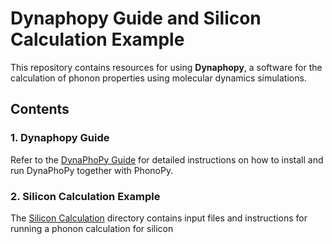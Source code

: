# Dynaphopy Guide and Silicon Calculation Example

This repository contains resources for using **Dynaphopy**, a software for the calculation of phonon properties using molecular dynamics simulations.

## Contents

### 1. Dynaphopy Guide
Refer to the [DynaPhoPy Guide](DynaPhoPy.pdf) for detailed instructions on how to install and run DynaPhoPy together with PhonoPy. 

### 2. Silicon Calculation Example
The [Silicon Calculation](Si-LAMMPS/) directory contains input files and instructions for running a phonon calculation for silicon
